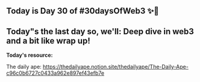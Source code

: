 ## Today is Day 30 of #30daysOfWeb3 ✨🎉
## Today"s the last day so, we'll: Deep dive in web3 and a bit like wrap up!

**Today's resource:**

The daily ape: https://thedailyape.notion.site/thedailyape/The-Daily-Ape-c96c0b6727c0433a962e897ef43efb7e
